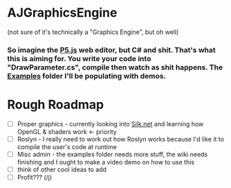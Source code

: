 # AJGraphicsEngine
(not sure of it's technically a "Graphics Engine", but oh well)

### So imagine the [P5.js](https://editor.p5js.org/) web editor, but C# and shit. That's what this is aiming for. You write your code into "DrawParameter.cs", compile then watch as shit happens. The [Examples](https://github.com/TiredAJ/AJGraphicsEngine/tree/main/Examples) folder I'll be populating with demos.

# Rough Roadmap

- [ ] Proper graphics - currently looking into [Silk.net](https://dotnet.github.io/Silk.NET/) and learning how OpenGL & shaders work <- priority
- [ ] Roslyn - I really need to work out how Roslyn works because I'd like it to compile the user's code at runtime
- [ ] Misc admin - the examples folder needs more stuff, the wiki needs finishing and I ought to make a video demo on how to use this
- [ ] think of other cool ideas to add
- [ ] Profit??? (/j)
